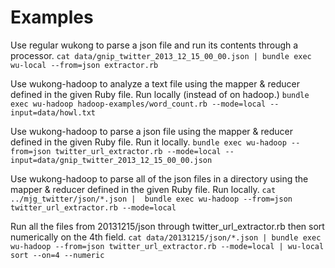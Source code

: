 
# Examples

Use regular wukong to parse a json file and run its contents through a processor.
`cat data/gnip_twitter_2013_12_15_00_00.json | bundle exec wu-local --from=json extractor.rb`

Use wukong-hadoop to analyze a text file using the mapper & reducer defined in the given Ruby file.  Run locally (instead of on hadoop.)
`bundle exec wu-hadoop hadoop-examples/word_count.rb --mode=local --input=data/howl.txt `

Use wukong-hadoop to parse a json file using the mapper & reducer defined in the given Ruby file.  Run it locally.
`bundle exec wu-hadoop --from=json twitter_url_extractor.rb --mode=local --input=data/gnip_twitter_2013_12_15_00_00.json`

Use wukong-hadoop to parse all of the json files in a directory using the mapper & reducer defined in the given Ruby file.  Run locally.
`cat ../mjg_twitter/json/*.json |  bundle exec wu-hadoop --from=json twitter_url_extractor.rb --mode=local`



Run all the files from 20131215/json through twitter_url_extractor.rb then sort numerically on the 4th field. 
`cat data/20131215/json/*.json | bundle exec wu-hadoop --from=json twitter_url_extractor.rb --mode=local | wu-local sort --on=4 --numeric `
